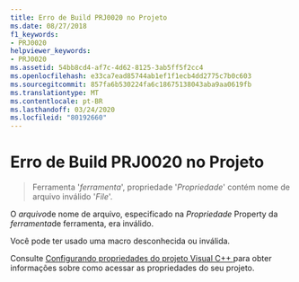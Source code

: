 ```yaml
---
title: Erro de Build PRJ0020 no Projeto
ms.date: 08/27/2018
f1_keywords:
- PRJ0020
helpviewer_keywords:
- PRJ0020
ms.assetid: 54bb8cd4-af7c-4d62-8125-3ab5ff5f2cc4
ms.openlocfilehash: e33ca7ead85744ab1ef1f1ecb4dd2775c7b0c603
ms.sourcegitcommit: 857fa6b530224fa6c18675138043aba9aa0619fb
ms.translationtype: MT
ms.contentlocale: pt-BR
ms.lasthandoff: 03/24/2020
ms.locfileid: "80192660"
---
```

# <a name="project-build-error-prj0020"></a>Erro de Build PRJ0020 no Projeto

> Ferramenta '*ferramenta*', propriedade '*Propriedade*' contém nome de arquivo inválido '*File*'.

O *arquivo*de nome de arquivo, especificado na *Propriedade* Property da *ferramenta*de ferramenta, era inválido.

Você pode ter usado uma macro desconhecida ou inválida.

Consulte [Configurando propriedades do projeto Visual C++ ](../../build/working-with-project-properties.md) para obter informações sobre como acessar as propriedades do seu projeto.
